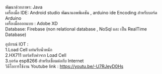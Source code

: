 พัฒนาด้วยภาษา: Java <br>
เครื่องมื่อ IDE: Android studio พัฒนาแอพพิเคชัน , arduino ide Encoding สำหรับบอร์ด Arduino   <br>
เครื่องมื่อออกแบบ : Adobe XD <br>
Database: Firebase (non relational database , NoSql และ เป็น RealTime Database)<br>
 
อุปกรณ์ IOT :<br> 
1.Load Cell แท่นรับน้ำหนัก <br>
2.HX711 บอร์ดรับค่าจาก Load Cell <br>
3.บอร์ด esp8266 สำหรับเชื่อมต่อกับ Internet<br>
วิดีโอการใช้งาน Youtube link : https://youtu.be/-U7RJeyD0Hs 

  

